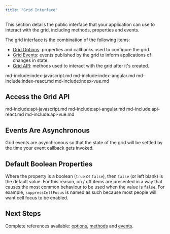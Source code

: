 ```yaml
---
title: "Grid Interface" 
---
```


This section details the public interface that your application can use to interact with the grid, including methods, properties and events.
 
The grid interface is the combination of the following items:
 
- [Grid Options](/grid-options/): properties and callbacks used to configure the grid.
- [Grid Events](/grid-events/): events published by the grid to inform applications of changes in state.
- [Grid API](/grid-api/): methods used to interact with the grid after it's created.
    
md-include:index-javascript.md
md-include:index-angular.md
md-include:index-react.md
md-include:index-vue.md

## Access the Grid API

md-include:api-javascript.md
md-include:api-angular.md
md-include:api-react.md
md-include:api-vue.md

## Events Are Asynchronous
 
Grid events are asynchronous so that the state of the grid will be settled by the time your event callback gets invoked.

## Default Boolean Properties

Where the property is a boolean (`true` or `false`), then `false` (or left blank) is the default value. For this reason, on / off items are presented in a way that causes the most common behaviour to be used when the value is `false`. For example, `suppressCellFocus` is named as such because most people will want cell focus to be enabled.

## Next Steps

 Complete references available: [options](/grid-options/), [methods](/grid-api/) and [events](/grid-events/).
